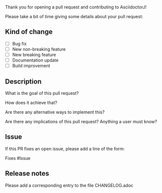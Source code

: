 Thank you for opening a pull request and contributing to AsciidoctorJ!

Please take a bit of time giving some details about your pull request:

## Kind of change

- [ ] Bug fix
- [ ] New non-breaking feature
- [ ] New breaking feature
- [ ] Documentation update
- [ ] Build improvement

## Description

What is the goal of this pull request?

How does it achieve that?

Are there any alternative ways to implement this?

Are there any implications of this pull request? Anything a user must know?

## Issue

If this PR fixes an open issue, please add a line of the form:

Fixes #Issue 


## Release notes

Please add a corresponding entry to the file CHANGELOG.adoc